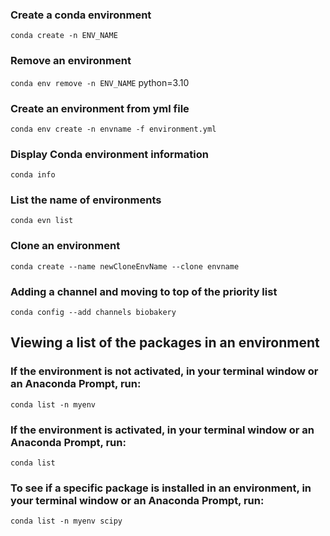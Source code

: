### Create a conda environment
`conda create -n ENV_NAME`


### Remove an environment
`conda env remove -n ENV_NAME` python=3.10


### Create an environment from yml file
`conda env create -n envname -f environment.yml`


### Display Conda environment information
`conda info`


### List the name of environments
`conda evn list`


### Clone an environment
`conda create --name newCloneEnvName --clone envname`

### Adding a channel and moving to top of the priority list
`conda config --add channels biobakery`


## Viewing a list of the packages in an environment
### If the environment is not activated, in your terminal window or an Anaconda Prompt, run:
`conda list -n myenv`


### If the environment is activated, in your terminal window or an Anaconda Prompt, run:
`conda list`


### To see if a specific package is installed in an environment, in your terminal window or an Anaconda Prompt, run:
`conda list -n myenv scipy`





